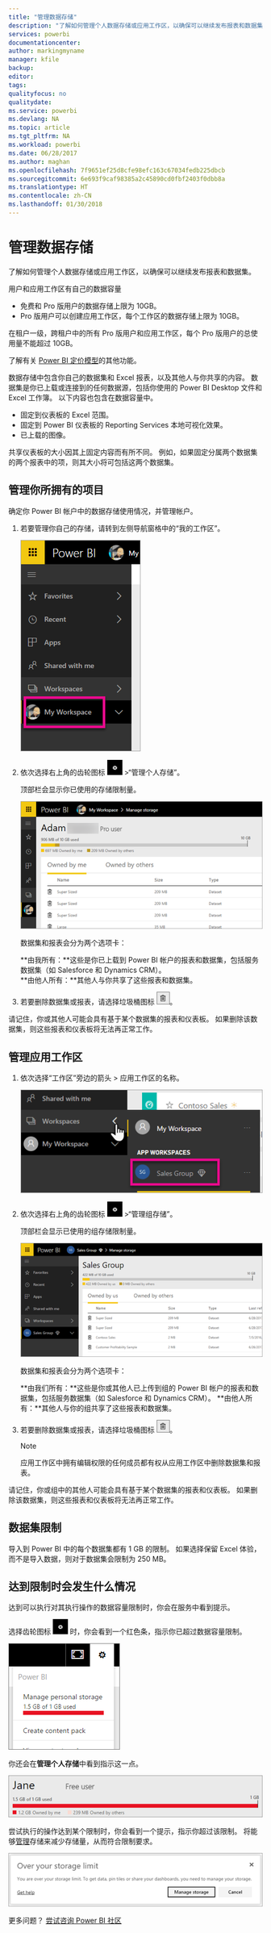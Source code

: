 ```yaml
---
title: "管理数据存储"
description: "了解如何管理个人数据存储或应用工作区，以确保可以继续发布报表和数据集。"
services: powerbi
documentationcenter: 
author: markingmyname
manager: kfile
backup: 
editor: 
tags: 
qualityfocus: no
qualitydate: 
ms.service: powerbi
ms.devlang: NA
ms.topic: article
ms.tgt_pltfrm: NA
ms.workload: powerbi
ms.date: 06/28/2017
ms.author: maghan
ms.openlocfilehash: 7f9651ef25d8cfe98efc163c67034fedb225dbcb
ms.sourcegitcommit: 6e693f9caf98385a2c45890cd0fbf2403f0dbb8a
ms.translationtype: HT
ms.contentlocale: zh-CN
ms.lasthandoff: 01/30/2018
---
```

# <a name="manage-your-data-storage"></a>管理数据存储
了解如何管理个人数据存储或应用工作区，以确保可以继续发布报表和数据集。

用户和应用工作区有自己的数据容量

* 免费和 Pro 版用户的数据存储上限为 10GB。
* Pro 版用户可以创建应用工作区，每个工作区的数据存储上限为 10GB。

在租户一级，跨租户中的所有 Pro 版用户和应用工作区，每个 Pro 版用户的总使用量不能超过 10GB。

了解有关 [Power BI 定价模型](https://powerbi.microsoft.com/pricing)的其他功能。

数据存储中包含你自己的数据集和 Excel 报表，以及其他人与你共享的内容。 数据集是你已上载或连接到的任何数据源，包括你使用的 Power BI Desktop 文件和 Excel 工作簿。 以下内容也包含在数据容量中。

* 固定到仪表板的 Excel 范围。
* 固定到 Power BI 仪表板的 Reporting Services 本地可视化效果。
* 已上载的图像。

共享仪表板的大小因其上固定内容而有所不同。 例如，如果固定分属两个数据集的两个报表中的项，则其大小将可包括这两个数据集。

<a name="manage"/>

## <a name="manage-items-owned-by-you"></a>管理你所拥有的项目
确定你 Power BI 帐户中的数据存储使用情况，并管理帐户。

1. 若要管理你自己的存储，请转到左侧导航窗格中的“我的工作区”。
   
    ![](media/service-admin-manage-your-data-storage-in-power-bi/pbi_myworkspace.png)
2. 依次选择右上角的齿轮图标 ![](media/service-admin-manage-your-data-storage-in-power-bi/pbi_gearicon.png) \>“管理个人存储”。
   
    顶部栏会显示你已使用的存储限制量。
   
    ![](media/service-admin-manage-your-data-storage-in-power-bi/pbi_persnlstorage.png)
   
    数据集和报表会分为两个选项卡：
   
    **由我所有：**这些是你已上载到 Power BI 帐户的报表和数据集，包括服务数据集（如 Salesforce 和 Dynamics CRM）。  
    **由他人所有：**其他人与你共享了这些报表和数据集。
3. 若要删除数据集或报表，请选择垃圾桶图标 ![](media/service-admin-manage-your-data-storage-in-power-bi/pbi_deleteicon.png)。

请记住，你或其他人可能会具有基于某个数据集的报表和仪表板。 如果删除该数据集，则这些报表和仪表板将无法再正常工作。

## <a name="manage-your-app-workspace"></a>管理应用工作区
1. 依次选择“工作区”旁边的箭头 \> 应用工作区的名称。
   
    ![](media/service-admin-manage-your-data-storage-in-power-bi/pbi_groupworkspaces.png)
2. 依次选择右上角的齿轮图标 ![](media/service-admin-manage-your-data-storage-in-power-bi/pbi_gearicon.png) \>“管理组存储”。
   
    顶部栏会显示已使用的组存储限制量。
   
    ![](media/service-admin-manage-your-data-storage-in-power-bi/pbi_groupstorage.png)
   
    数据集和报表会分为两个选项卡：
   
    **由我们所有：**这些是你或其他人已上传到组的 Power BI 帐户的报表和数据集，包括服务数据集（如 Salesforce 和 Dynamics CRM）。
    **由他人所有：**其他人与你的组共享了这些报表和数据集。
3. 若要删除数据集或报表，请选择垃圾桶图标 ![](media/service-admin-manage-your-data-storage-in-power-bi/pbi_deleteicon.png)。
   
   > [!NOTE]
   > 应用工作区中拥有编辑权限的任何成员都有权从应用工作区中删除数据集和报表。
   > 
   > 

请记住，你或组中的其他人可能会具有基于某个数据集的报表和仪表板。 如果删除该数据集，则这些报表和仪表板将无法再正常工作。

## <a name="dataset-limits"></a>数据集限制
导入到 Power BI 中的每个数据集都有 1 GB 的限制。 如果选择保留 Excel 体验，而不是导入数据，则对于数据集会限制为 250 MB。

## <a name="what-happens-when-you-hit-a-limit"></a>达到限制时会发生什么情况
达到可以执行对其执行操作的数据容量限制时，你会在服务中看到提示。 

选择齿轮图标 ![](media/service-admin-manage-your-data-storage-in-power-bi/pbi_gearicon.png) 时，你会看到一个红色条，指示你已超过数据容量限制。

![](media/service-admin-manage-your-data-storage-in-power-bi/manage-storage-limit.png)

你还会在**管理个人存储**中看到指示这一点。

 ![](media/service-admin-manage-your-data-storage-in-power-bi/manage-storage-limit2.png)

 尝试执行的操作达到某个限制时，你会看到一个提示，指示你超过该限制。 将能够[管理](#manage)存储来减少存储量，从而符合限制要求。

 ![](media/service-admin-manage-your-data-storage-in-power-bi/powerbi-pro-over-limit.png)

 更多问题？ [尝试咨询 Power BI 社区](http://community.powerbi.com/)

